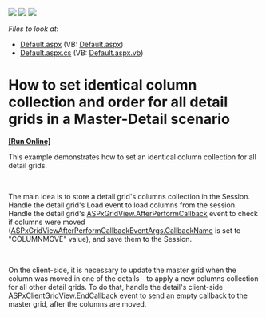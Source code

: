 <!-- default badges list -->
![](https://img.shields.io/endpoint?url=https://codecentral.devexpress.com/api/v1/VersionRange/128542487/12.1.8%2B)
[![](https://img.shields.io/badge/Open_in_DevExpress_Support_Center-FF7200?style=flat-square&logo=DevExpress&logoColor=white)](https://supportcenter.devexpress.com/ticket/details/E4101)
[![](https://img.shields.io/badge/📖_How_to_use_DevExpress_Examples-e9f6fc?style=flat-square)](https://docs.devexpress.com/GeneralInformation/403183)
<!-- default badges end -->
<!-- default file list -->
*Files to look at*:

* [Default.aspx](./CS/WebSite/Default.aspx) (VB: [Default.aspx](./VB/WebSite/Default.aspx))
* [Default.aspx.cs](./CS/WebSite/Default.aspx.cs) (VB: [Default.aspx.vb](./VB/WebSite/Default.aspx.vb))
<!-- default file list end -->
# How to set identical column collection and order for all detail grids in a Master-Detail scenario
<!-- run online -->
**[[Run Online]](https://codecentral.devexpress.com/e4101/)**
<!-- run online end -->


<p>This example demonstrates how to set an identical column collection for all detail grids.</p><br />
<p>The main idea is to store a detail grid's columns collection in the Session. Handle the detail grid's Load event to load columns from the session. Handle the detail grid's <a href="http://documentation.devexpress.com/#AspNet/DevExpressWebASPxGridViewASPxGridView_AfterPerformCallbacktopic"><u>ASPxGridView.AfterPerformCallback</u></a>  event to check if columns were moved (<a href="http://documentation.devexpress.com/#AspNet/DevExpressWebASPxGridViewASPxGridViewAfterPerformCallbackEventArgs_CallbackNametopic"><u>ASPxGridViewAfterPerformCallbackEventArgs.CallbackName</u></a> is set to "COLUMNMOVE" value), and save them to the Session.</p><br />
<p>On the client-side, it is necessary to update the master grid when the column was moved in one of the details - to apply a new columns collection for all other detail grids. To do that, handle the detail's client-side <a href="http://documentation.devexpress.com/#AspNet/DevExpressWebASPxGridViewScriptsASPxClientGridView_EndCallbacktopic"><u>ASPxClientGridView.EndCallback</u></a> event to send an empty callback to the master grid, after the columns are moved.</p>

<br/>


